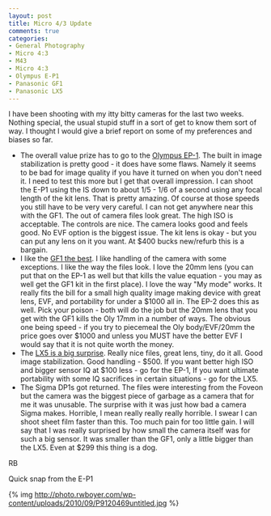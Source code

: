```yaml
---
layout: post
title: Micro 4/3 Update
comments: true
categories:
- General Photography
- Micro 4:3
- M43
- Micro 4:3
- Olympus E-P1
- Panasonic GF1
- Panasonic LX5
---
```

I have been shooting with my itty bitty cameras for the last two weeks. Nothing special, the usual stupid stuff in a sort of get to know them sort of way. I thought I would give a brief report on some of my preferences and biases so far.
<ul>
	<li>The overall value prize has to go to the <a href="http://www.amazon.com/gp/redirect.html?ie=UTF8&amp;location=http%3A%2F%2Fwww.amazon.com%2Fgp%2Foffer-listing%2FB002CGSYKS%3Fie%3DUTF8%26ref_%3Ddp_olp_refurbished%26qid%3D1285787301%26sr%3D8-1%26condition%3Drefurbished&amp;tag=rbde-20&amp;linkCode=ur2&amp;camp=1789&amp;creative=390957">Olympus EP-1</a>. The built in image stabilization is pretty good - it does have some flaws. Namely it seems to be bad for image quality if you have it turned on when you don't need it. I need to test this more but I get that overall impression. I can shoot the E-P1 using the IS down to about 1/5 - 1/6 of a second using any focal length of the kit lens. That is pretty amazing. Of course at those speeds you still have to be very very careful. I can not get anywhere near this with the GF1. The out of camera files look great. The high ISO is acceptable. The controls are nice. The camera looks good and feels good. No EVF option is the biggest issue. The kit lens is okay - but you can put any lens on it you want. At $400 bucks new/refurb this is a bargain.</li>
	<li>I like the <a href="http://www.amazon.com/gp/redirect.html?ie=UTF8&amp;location=http%3A%2F%2Fwww.amazon.com%2Fgp%2Foffer-listing%2FB002MUAEX4%3Fie%3DUTF8%26ref_%3Ddp_olp_new_map%26qid%3D1285787359%26sr%3D1-1%26condition%3Dnew&amp;tag=rbde-20&amp;linkCode=ur2&amp;camp=1789&amp;creative=390957">GF1 the best</a>. I like handling of the camera with some exceptions. I like the way the files look. I love the 20mm lens (you can put that on the EP-1 as well but that kills the value equation - you may as well get the GF1 kit in the first place). I love the way "My mode" works. It really fits the bill for a small high quality image making device with great lens, EVF, and portability for under a $1000 all in. The EP-2 does this as well. Pick your poison - both will do the job but the 20mm lens that you get with the GF1 kills the Oly 17mm in a number of ways. The obvious one being speed - if you try to piecemeal the Oly body/EVF/20mm the price goes over $1000 and unless you MUST have the better EVF I would say that it is not quite worth the money.</li>
	<li>The <a href="http://www.amazon.com/gp/redirect.html?ie=UTF8&amp;location=http%3A%2F%2Fwww.amazon.com%2Fgp%2Foffer-listing%2FB003WJR69E%3Fie%3DUTF8%26ref_%3Ddp_olp_new%26qid%3D1285787413%26sr%3D1-1%26condition%3Dnew&amp;tag=rbde-20&amp;linkCode=ur2&amp;camp=1789&amp;creative=390957">LX5 is a big surprise</a>. Really nice files, great lens, tiny, do it all. Good image stabilization. Good handling - $500. If you want better high ISO and bigger sensor IQ at $100 less - go for the EP-1, If you want ultimate portability with some IQ sacrifices in certain situations - go for the LX5.</li>
	<li>The Sigma DP1s got returned. The files were interesting from the Foveon but the camera was the biggest piece of garbage as a camera that for me it was unusable. The surprise with it was just how bad a camera Sigma makes. Horrible, I mean really really really horrible. I swear I can shoot sheet film faster than this. Too much pain for too little gain. I will say that I was really surprised by how small the camera itself was for such a big sensor. It was smaller than the GF1, only a little bigger than the LX5. Even at $299 this thing is a dog.</li>
</ul>
RB

Quick snap from the E-P1

{% img http://photo.rwboyer.com/wp-content/uploads/2010/09/P9120469untitled.jpg %} 